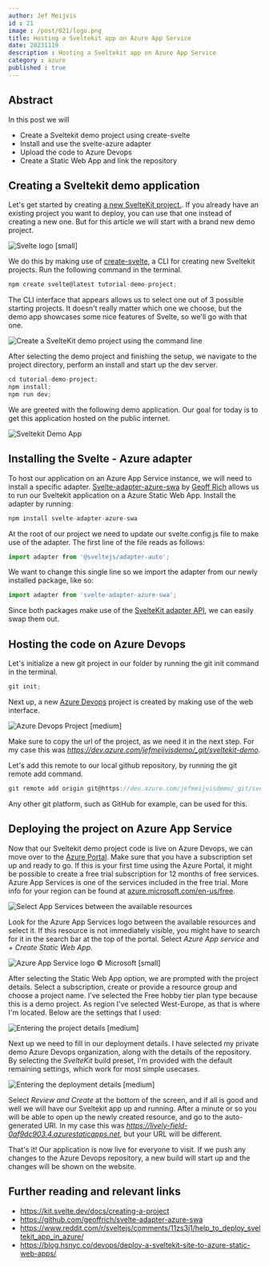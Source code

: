 ```yaml
---
author: Jef Meijvis
id : 21
image : /post/021/logo.png
title: Hosting a Sveltekit app on Azure App Service
date: 20231119
description : Hosting a Sveltekit app on Azure App Service
category : azure
published : true
---
```


## Abstract

In this post we will
- Create a Sveltekit demo project using create-svelte
- Install and use the svelte-azure adapter
- Upload the code to Azure Devops
- Create a Static Web App and link the repository

## Creating a Sveltekit demo application


Let's get started by creating [a new SvelteKit project.](https://kit.svelte.dev/docs/creating-a-project).
If you already have an existing project you want to deploy, you can use that one instead of creating a new one. 
But for this article we will start with a brand new demo project.

![Svelte logo [small]](/content/021-hosting-a-sveltekit-app-on-azure-app-service/images/svelte.png)


We do this by making use of [create-svelte](https://www.npmjs.com/package/create-svelte), a CLI for creating new Sveltekit projects.
Run the following command in the terminal.

```js
npm create svelte@latest tutorial-demo-project;
```

The CLI interface that appears allows us to select one out of 3 possible starting projects.
It doesn't really matter which one we choose, but the demo app showcases some nice features of Svelte, so we'll go with that one. 


![Create a SvelteKit demo project using the command line](/content/021-hosting-a-sveltekit-app-on-azure-app-service/images/create-sveltekit-project.png)

After selecting the demo project and finishing the setup, we navigate to the project directory, perform an install and start up the dev server.

```js
cd tutorial-demo-project;
npm install;
npm run dev;
```

We are greeted with the following demo application.
Our goal for today is to get this application hosted on the public internet.

![Sveltekit Demo App](/content/021-hosting-a-sveltekit-app-on-azure-app-service/images/sveltekit-demo-app.png)

## Installing the Svelte - Azure adapter 
To host our application on an Azure App Service instance, we will need to install a specific adapter.
[Svelte-adapter-azure-swa](https://github.com/geoffrich/svelte-adapter-azure-swa) by [Geoff Rich](https://github.com/geoffrich) allows us to run our Sveltekit application on a Azure Static Web App.
Install the adapter by running:

```js
npm install svelte-adapter-azure-swa
```

At the root of our project we need to update our svelte.config.js file to make use of the adapter.
The first line of the file reads as follows:

```js
import adapter from '@sveltejs/adapter-auto';
```

We want to change this single line so we import the adapter from our newly installed package, like so:

```js
import adapter from 'svelte-adapter-azure-swa';
```

Since both packages make use of the [SvelteKit adapter API](https://kit.svelte.dev/docs/adapters), we can easily swap them out.







## Hosting the code on Azure Devops

Let's initialize a new git project in our folder by running the git init command in the terminal.

```js
git init;
```

Next up, a new [Azure Devops](https://dev.azure.com) project is created by making use of the web interface.

![Azure Devops Project [medium]](/content/021-hosting-a-sveltekit-app-on-azure-app-service/images/devops-project.png)

Make sure to copy the url of the project, as we need it in the next step. 
For my case this was *https://dev.azure.com/jefmeijvisdemo/_git/sveltekit-demo*.

Let's add this remote to our local github repository, by running the git remote add command.
```js
git remote add origin git@https://dev.azure.com/jefmeijvisdemo/_git/sveltekit-demo
```

Any other git platform, such as GitHub for example, can be used for this.

## Deploying the project on Azure App Service

Now that our Sveltekit demo project code is live on Azure Devops, we can move over to the [Azure Portal](https://portal.azure.com).
Make sure that you have a subscription set up and ready to go. 
If this is your first time using the Azure Portal, it might be possible to create a free trial subscription for 12 months of free services. Azure App Services is one of the services included in the free trial.
More info for your region can be found at [azure.microsoft.com/en-us/free](https://azure.microsoft.com/en-us/free).

![Select App Services between the available resources](/content/021-hosting-a-sveltekit-app-on-azure-app-service/images/portal-resources.png)

Look for the Azure App Services logo between the available resources and select it. 
If this resource is not immediately visible, you might have to search for it in the search bar at the top of the portal.
Select *Azure App service* and *+ Create Static Web App*.

![Azure App Service logo © Microsoft [small]](/content/021-hosting-a-sveltekit-app-on-azure-app-service/images/logo.png)

After selecting the Static Web App option, we are prompted with the project details.
Select a subscription, create or provide a resource group and choose a project name.
I've selected the Free hobby tier plan type because this is a demo project.
As region I've selected West-Europe, as that is where I'm located. 
Below are the settings that I used:

![Entering the project details [medium]](/content/021-hosting-a-sveltekit-app-on-azure-app-service/images/static-app-1.png)

Next up we need to fill in our deployment details.
I have selected my private demo Azure Devops organization, along with the details of the repository.
By selecting the *SvelteKit* build preset, I'm provided with the default remaining settings, which work for most simple usecases. 

![Entering the deployment details [medium]](/content/021-hosting-a-sveltekit-app-on-azure-app-service/images/static-app-2.png)

Select *Review and Create* at the bottom of the screen, and if all is good and well we will have our Sveltekit app up and running.
After a minute or so you will be able to open up the newly created resource, and go to the auto-generated URl.
In my case this was *https://lively-field-0af9dc903.4.azurestaticapps.net*, but your URL will be different.

That's it! Our application is now live for everyone to visit.
If we push any changes to the Azure Devops repository, a new build will start up and the changes will be shown on the website.  


## Further reading and relevant links
- https://kit.svelte.dev/docs/creating-a-project
- https://github.com/geoffrich/svelte-adapter-azure-swa
- https://www.reddit.com/r/sveltejs/comments/11zs3j1/help_to_deploy_sveltekit_app_in_azure/
- https://blog.hsnyc.co/devops/deploy-a-sveltekit-site-to-azure-static-web-apps/

